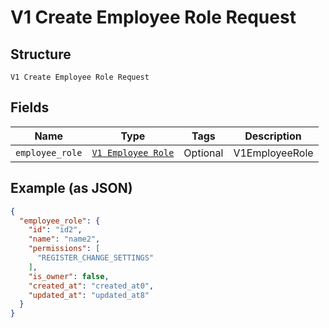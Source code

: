 
# V1 Create Employee Role Request

## Structure

`V1 Create Employee Role Request`

## Fields

| Name | Type | Tags | Description |
|  --- | --- | --- | --- |
| `employee_role` | [`V1 Employee Role`](/doc/models/v1-employee-role.md) | Optional | V1EmployeeRole |

## Example (as JSON)

```json
{
  "employee_role": {
    "id": "id2",
    "name": "name2",
    "permissions": [
      "REGISTER_CHANGE_SETTINGS"
    ],
    "is_owner": false,
    "created_at": "created_at0",
    "updated_at": "updated_at8"
  }
}
```

